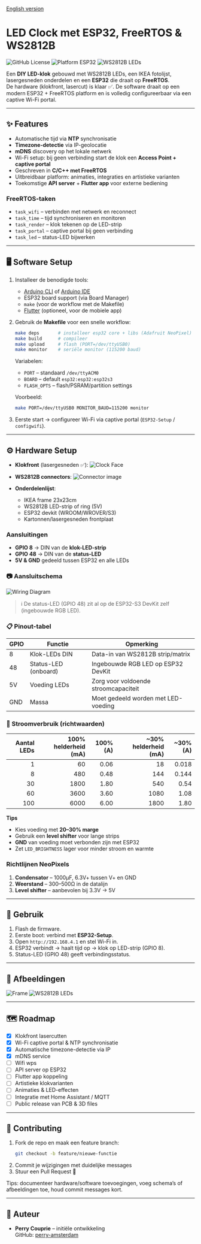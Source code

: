 [English version](README.en.md)

# LED Clock met ESP32, FreeRTOS & WS2812B

![GitHub License](https://img.shields.io/github/license/<jouw-username>/<jouw-repo>)
![Platform ESP32](https://img.shields.io/badge/platform-ESP32-orange)
![WS2812B LEDs](https://img.shields.io/badge/LEDs-WS2812B-green)

Een **DIY LED-klok** gebouwd met WS2812B LEDs, een IKEA fotolijst, lasergesneden onderdelen en een **ESP32** die draait op **FreeRTOS**.  
De hardware (klokfront, lasercut) is klaar ✅. De software draait op een modern ESP32 + FreeRTOS platform en is volledig configureerbaar via een captive Wi-Fi portal.

---

## ✨ Features

* Automatische tijd via **NTP** synchronisatie
* **Timezone-detectie** via IP-geolocatie
* **mDNS** discovery op het lokale netwerk
* Wi-Fi setup: bij geen verbinding start de klok een **Access Point + captive portal**
* Geschreven in **C/C++ met FreeRTOS**
* Uitbreidbaar platform: animaties, integraties en artistieke varianten
* Toekomstige **API server** + **Flutter app** voor externe bediening

### FreeRTOS-taken
- `task_wifi` – verbinden met netwerk en reconnect  
- `task_time` – tijd synchroniseren en monitoren  
- `task_render` – klok tekenen op de LED-strip  
- `task_portal` – captive portal bij geen verbinding  
- `task_led` – status-LED bijwerken  

---

## 🖥️ Software Setup

1. Installeer de benodigde tools:
   * [Arduino CLI](https://arduino.github.io/arduino-cli/latest/) of [Arduino IDE](https://www.arduino.cc/en/software)  
   * ESP32 board support (via Board Manager)
   * `make` (voor de workflow met de Makefile)
   * [Flutter](https://flutter.dev/) (optioneel, voor de mobiele app)

2. Gebruik de **Makefile** voor een snelle workflow:

   ```bash
   make deps       # installeer esp32 core + libs (Adafruit NeoPixel)
   make build      # compileer
   make upload     # flash (PORT=/dev/ttyUSB0)
   make monitor    # seriële monitor (115200 baud)
   ```

   Variabelen:
   - `PORT` – standaard `/dev/ttyACM0`
   - `BOARD` – default `esp32:esp32:esp32s3`
   - `FLASH_OPTS` – flash/PSRAM/partition settings

   Voorbeeld:
   ```bash
   make PORT=/dev/ttyUSB0 MONITOR_BAUD=115200 monitor
   ```

3. Eerste start → configureer Wi-Fi via captive portal (`ESP32-Setup` / `configwifi`).

---

## ⚙️ Hardware Setup

* **Klokfront** (lasergesneden ✅):
  ![Clock Face](images/led-clock-face.svg)

* **WS2812B connectors**:
  ![Connector image](images/ws2812b-connecters.png)

* **Onderdelenlijst**:
  * IKEA frame 23x23cm  
  * WS2812B LED-strip of ring (5V)  
  * ESP32 devkit (WROOM/WROVER/S3)  
  * Kartonnen/lasergesneden frontplaat  

### Aansluitingen

- **GPIO 8** → DIN van de **klok-LED-strip**  
- **GPIO 48** → DIN van de **status-LED**  
- **5V & GND** gedeeld tussen ESP32 en alle LEDs

### 📷 Aansluitschema

![Wiring Diagram](images/wiring_diagram.png)

> ℹ️ De status-LED (GPIO 48) zit al op de ESP32-S3 DevKit zelf (ingebouwde RGB LED).

### 📋 Pinout-tabel

| GPIO | Functie        | Opmerking                           |
|------|----------------|-------------------------------------|
| 8    | Klok-LEDs DIN  | Data-in van WS2812B strip/matrix    |
| 48   | Status-LED (onboard) | Ingebouwde RGB LED op ESP32 DevKit       |
| 5V   | Voeding LEDs   | Zorg voor voldoende stroomcapaciteit |
| GND  | Massa          | Moet gedeeld worden met LED-voeding |

### 🔌 Stroomverbruik (richtwaarden)

| Aantal LEDs | 100% helderheid (mA) | 100% (A) | ~30% helderheid (mA) | ~30% (A) |
|------------:|----------------------:|---------:|----------------------:|---------:|
| 1           | 60                    | 0.06     | 18                    | 0.018    |
| 8           | 480                   | 0.48     | 144                   | 0.144    |
| 30          | 1800                  | 1.80     | 540                   | 0.54     |
| 60          | 3600                  | 3.60     | 1080                  | 1.08     |
| 100         | 6000                  | 6.00     | 1800                  | 1.80     |

**Tips**  
- Kies voeding met **20–30% marge**  
- Gebruik een **level shifter** voor lange strips  
- **GND** van voeding moet verbonden zijn met ESP32  
- Zet `LED_BRIGHTNESS` lager voor minder stroom en warmte

### Richtlijnen NeoPixels
1. **Condensator** – 1000µF, 6.3V+ tussen V+ en GND  
2. **Weerstand** – 300–500Ω in de datalijn  
3. **Level shifter** – aanbevolen bij 3.3V → 5V  

---

## 🚀 Gebruik

1. Flash de firmware.  
2. Eerste boot: verbind met **ESP32-Setup**.  
3. Open `http://192.168.4.1` en stel Wi-Fi in.  
4. ESP32 verbindt → haalt tijd op → klok op LED-strip (GPIO 8).  
5. Status-LED (GPIO 48) geeft verbindingsstatus.  

---

## 📸 Afbeeldingen

![Frame](https://www.ikea.com/nl/nl/images/products/ribba-fotolijst-wit__0638327_PE698851_S4.JPG)
![WS2812B LEDs](images/ws2812b-leds.jpeg)

---

## 🗺️ Roadmap

* [x] Klokfront lasercutten  
* [x] Wi-Fi captive portal & NTP synchronisatie  
* [x] Automatische timezone-detectie via IP  
* [x] mDNS service  
* [ ] Wifi wps
* [ ] API server op ESP32  
* [ ] Flutter app koppeling  
* [ ] Artistieke klokvarianten  
* [ ] Animaties & LED-effecten  
* [ ] Integratie met Home Assistant / MQTT  
* [ ] Public release van PCB & 3D files  

---

## 🤝 Contributing

1. Fork de repo en maak een feature branch:
   ```bash
   git checkout -b feature/nieuwe-functie
   ```
2. Commit je wijzigingen met duidelijke messages  
3. Stuur een Pull Request 🚀  

Tips: documenteer hardware/software toevoegingen, voeg schema’s of afbeeldingen toe, houd commit messages kort.

---

## 👤 Auteur

* **Perry Couprie** – initiële ontwikkeling  
  GitHub: [perry-amsterdam](https://github.com/perry-amsterdam)
